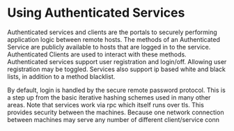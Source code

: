 Using Authenticated Services
===========
Authenticated services and clients are the portals to securely performing
application logic between remote hosts. The methods of an Authenticated 
Service are publicly available to hosts that are logged in to the
service. Authenticated Clients are used to interact with these methods. 
Authenticated services support user registration and login/off. Allowing user 
registration may be toggled. Services also support ip based white and black 
lists, in addition to a method blacklist. 

By default, login is handled by the secure remote password protocol. This is
a step up from the basic iterative hashing schemes used in many other areas.
Note that services work via rpc which itself runs over tls. This provides
security between the machines. Because one network connection between 
machines may serve any number of different client/service conn